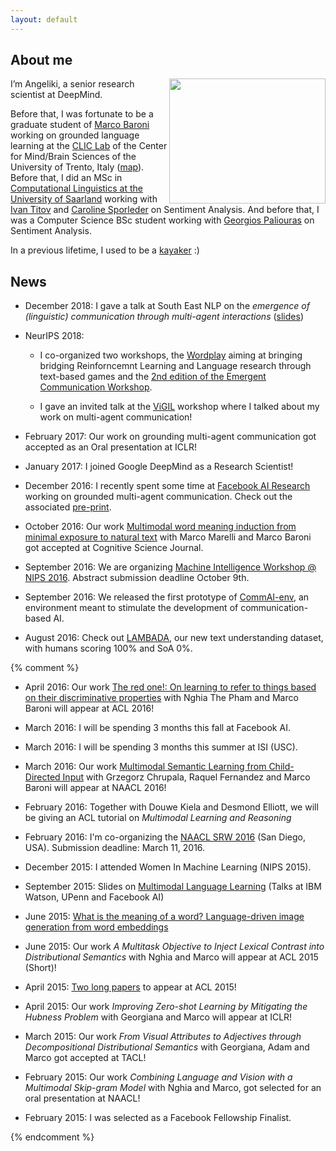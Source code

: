 ```yaml
---
layout: default
---
```




<h2 id="about-me">About me</h2>
<p><img src="../resourses/me.jpg" width="250" height="200" style="float:right">I’m Angeliki, a senior research scientist at DeepMind. </p>

<p>Before that, I was fortunate to be a graduate student of <a
href="http://clic.cimec.unitn.it/marco">Marco Baroni</a> working on grounded
language learning at the <a href="http://clic.cimec.unitn.it">CLIC Lab</a>  of
the Center for Mind/Brain Sciences of the University of Trento, Italy (<a
href="https://www.google.com/maps/place/Roveret://www.google.com/maps/place/38068+Rovereto+TN,+It%C3%A1lie/@47.2603133,11.7074777,5z/data=!4m2!3m1!1s0x47820ec143127041:0x6a9664123aebfadf">map</a>).
Before that, I did an MSc in <a
href="http://www.coli.uni-saarland.de">Computational Linguistics at the
University of Saarland</a> working with <a href="http://ivan-titov.org">Ivan
Titov</a> and <a href="http://www.uni-trier.de/index.php?id=46381">Caroline
Sporleder</a> on Sentiment Analysis. And before that, I was a Computer Science
BSc student working with <a
href="http://users.iit.demokritos.gr/~paliourg">Georgios Paliouras</a> on
Sentiment Analysis.</p>

<p>In a previous lifetime, I used to be a <a href="../resourses/kayak.jpg">kayaker</a> :)</p>


News
---------
* December 2018: I gave a talk at South East NLP on the *emergence of (linguistic) communication through multi-agent interactions* ([slides](https://bit.ly/2EQBlKq))

* NeurIPS 2018: 

	* I co-organized two workshops, the [Wordplay](https://www.wordplay2018.com/) aiming at bringing bridging Reinforncemnt Learning and Language research through text-based games and the [2nd edition of the Emergent Communication Workshop](https://sites.google.com/site/emecom2018/).

	* I gave an invited talk at the [ViGIL](https://nips2018vigil.github.io/) workshop where I talked about my work on multi-agent communication!

* February 2017: Our work on grounding multi-agent communication got accepted as an Oral presentation at ICLR!

* January 2017: I joined Google DeepMind as a Research Scientist!

* December 2016: I recently spent some time at <a href="https://research.facebook.com/ai">Facebook AI Research</a> working on grounded multi-agent communication. Check out the associated <a href="https://arxiv.org/abs/1612.07182">pre-print</a>.

* October 2016: Our work <a href="http://clic.cimec.unitn.it/marco/publications/lazaridou-et-al-chimeras-cogsci.pdf">Multimodal word meaning induction from minimal exposure to natural text</a> with Marco Marelli and Marco Baroni got accepted at Cognitive Science Journal.

* September 2016: We are organizing <a href="https://mainatnips.github.io/">Machine Intelligence Workshop @ NIPS 2016</a>. Abstract submission deadline October 9th.

* September 2016: We released the first prototype of <a href="https://github.com/facebookresearch/CommAI-env">CommAI-env</a>, an environment meant to stimulate the development of communication-based AI.

* August 2016: Check out <a href="http://clic.cimec.unitn.it/lambada/"> LAMBADA</a>, our new text understanding dataset, with humans scoring 100% and SoA 0%. 

{% comment %}
* April 2016: Our work <a href="http://arxiv.org/abs/1603.02618">The red one!: On learning to refer to things based on their discriminative properties</a> with Nghia The Pham  and Marco Baroni will appear at ACL 2016!

* March 2016: I will be spending 3 months this fall at Facebook AI.

* March 2016: I will be spending 3 months this summer at ISI (USC).

* March 2016: Our work <a href="../resourses/vision/learning-from-childes-short-naacl2016.pdf">Multimodal Semantic Learning from Child-Directed Input</a> with Grzegorz Chrupala, Raquel Fernandez and Marco Baroni will appear at NAACL 2016!

* February 2016: Together with Douwe Kiela and Desmond Elliott, we will be giving an ACL tutorial on *Multimodal Learning and Reasoning*

* February 2016: I'm co-organizing the <a href="https://sites.google.com/site/naaclsrw2016/">NAACL SRW 2016</a> (San Diego, USA). Submission deadline: March 11, 2016.

* December 2015: I attended Women In Machine Learning (NIPS 2015). 

* September 2015: Slides on <a href="../resourses/talks/MmLL.pdf">Multimodal Language Learning</a> (Talks at IBM Watson, UPenn and Facebook AI)

* June 2015: <a href="http://arxiv.org/abs/1506.03500">What is the meaning of a word? Language-driven image generation from word embeddings</a>

* June 2015: Our work *A Multitask Objective to Inject Lexical Contrast into Distributional Semantics* with Nghia and Marco will appear at ACL 2015 (Short)!

* April 2015: <a href="http://angelikilazaridou.github.io/publications/">Two long papers</a> to appear at ACL 2015!

* April 2015: Our work *Improving Zero-shot Learning by Mitigating the Hubness Problem* with Georgiana and Marco will appear at ICLR!

* March 2015: Our work *From Visual Attributes to Adjectives through Decompositional Distributional Semantics* with Georgiana, Adam and Marco got accepted at TACL!

* February 2015: Our work *Combining Language and Vision with a Multimodal Skip-gram Model*  with Nghia and Marco, got selected for an oral presentation at NAACL!

* February 2015: I was selected as a Facebook Fellowship Finalist.

{% endcomment %}


